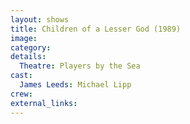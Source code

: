 ```yaml
---
layout: shows
title: Children of a Lesser God (1989)
image:
category:
details:
  Theatre: Players by the Sea
cast:
  James Leeds: Michael Lipp
crew:
external_links:
---
```

